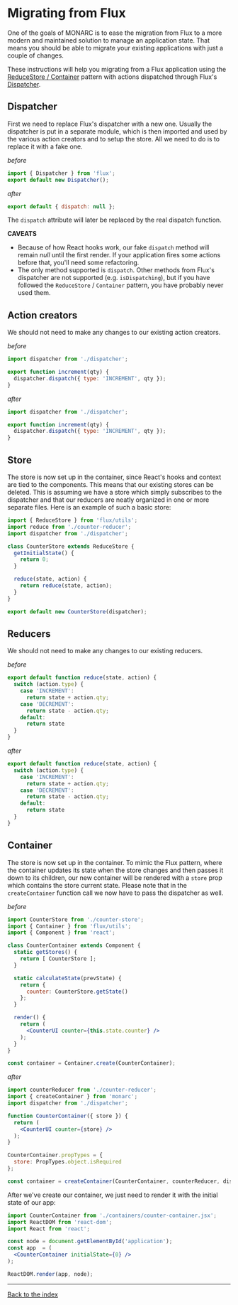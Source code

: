 # Migrating from Flux

One of the goals of MONARC is to ease the migration from Flux to a more modern and maintained solution to manage an application state. That means you should be able to migrate your existing applications with just a couple of changes.

These instructions will help you migrating from a Flux application using the [ReduceStore / Container](https://facebook.github.io/flux/docs/flux-utils) pattern with actions dispatched through Flux's [Dispatcher](https://facebook.github.io/flux/docs/dispatcher).

## Dispatcher

First we need to replace Flux's dispatcher with a new one. Usually the dispatcher is put in a separate module, which is then imported and used by the various action creators and to setup the store. All we need to do is to replace it with a fake one.

*before*

```js
import { Dispatcher } from 'flux';
export default new Dispatcher();
```

*after*

```js
export default { dispatch: null };
```

The `dispatch` attribute will later be replaced by the real dispatch function.

**CAVEATS**

- Because of how React hooks work, our fake `dispatch` method will remain *null* until the first render. If your application fires some actions before that, you'll need some refactoring.
- The only method supported is `dispatch`. Other methods from Flux's dispatcher are not supported (e.g. `isDispatching`), but if you have followed the `ReduceStore` / `Container` pattern, you have probably never used them.

## Action creators

We should not need to make any changes to our existing action creators.

*before*

```js
import dispatcher from './dispatcher';

export function increment(qty) {
  dispatcher.dispatch({ type: 'INCREMENT', qty });
}
```

*after*

```js
import dispatcher from './dispatcher';

export function increment(qty) {
  dispatcher.dispatch({ type: 'INCREMENT', qty });
}
```

## Store

The store is now set up in the container, since React's hooks and context are tied to the components. This means that our existing stores can be deleted. This is assuming we have a store which simply subscribes to the dispatcher and that our reducers are neatly organized in one or more separate files. Here is an example of such a basic store:

```js
import { ReduceStore } from 'flux/utils';
import reduce from './counter-reducer';
import dispatcher from './dispatcher';

class CounterStore extends ReduceStore {
  getInitialState() {
    return 0;
  }

  reduce(state, action) {
    return reduce(state, action);
  }
}

export default new CounterStore(dispatcher);
```

## Reducers

We should not need to make any changes to our existing reducers.

*before*

```js
export default function reduce(state, action) {
  switch (action.type) {
    case 'INCREMENT':
      return state + action.qty;
    case 'DECREMENT':
      return state - action.qty;
    default:
      return state
  }
}
```

*after*

```js
export default function reduce(state, action) {
  switch (action.type) {
    case 'INCREMENT':
      return state + action.qty;
    case 'DECREMENT':
      return state - action.qty;
    default:
      return state
  }
}
```

## Container

The store is now set up in the container. To mimic the Flux pattern, where the container updates its state when the store changes and then passes it down to its children, our new container will be rendered with a `store` prop which contains the store current state. Please note that in the `createContainer` function call we now have to pass the dispatcher as well.

*before*

```jsx
import CounterStore from './counter-store';
import { Container } from 'flux/utils';
import { Component } from 'react';

class CounterContainer extends Component {
  static getStores() {
    return [ CounterStore ];
  }

  static calculateState(prevState) {
    return {
      counter: CounterStore.getState()
    };
  }

  render() {
    return (
      <CounterUI counter={this.state.counter} />
    );
  }
}

const container = Container.create(CounterContainer);
```

*after*

```jsx
import counterReducer from './counter-reducer';
import { createContainer } from 'monarc';
import dispatcher from './dispatcher';

function CounterContainer({ store }) {
  return (
    <CounterUI counter={store} />
  );
}

CounterContainer.propTypes = {
  store: PropTypes.object.isRequired
};

const container = createContainer(CounterContainer, counterReducer, dispatcher);
```

After we've create our container, we just need to render it with the initial state of our app:

```jsx
import CounterContainer from './containers/counter-container.jsx';
import ReactDOM from 'react-dom';
import React from 'react';

const node = document.getElementById('application');
const app  = (
  <CounterContainer initialState={0} />
);

ReactDOM.render(app, node);
```

---

[Back to the index](../README.md)
